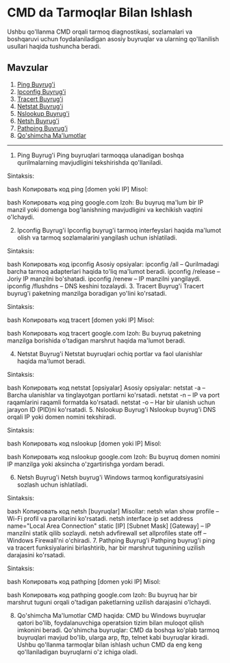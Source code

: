 # CMD da Tarmoqlar Bilan Ishlash

Ushbu qo'llanma CMD orqali tarmoq diagnostikasi, sozlamalari va boshqaruvi uchun foydalaniladigan asosiy buyruqlar va ularning qo'llanilish usullari haqida tushuncha beradi.

## Mavzular

1. [Ping Buyrug'i](#ping-buyrug-i)
2. [Ipconfig Buyrug'i](#ipconfig-buyrug-i)
3. [Tracert Buyrug'i](#tracert-buyrug-i)
4. [Netstat Buyrug'i](#netstat-buyrug-i)
5. [Nslookup Buyrug'i](#nslookup-buyrug-i)
6. [Netsh Buyrug'i](#netsh-buyrug-i)
7. [Pathping Buyrug'i](#pathping-buyrug-i)
8. [Qo'shimcha Ma'lumotlar](#qo-shimcha-ma-lumotlar)

---
1. Ping Buyrug'i
Ping buyruqlari tarmoqqa ulanadigan boshqa qurilmalarning mavjudligini tekshirishda qo'llaniladi.

Sintaksis:

bash
Копировать код
ping [domen yoki IP]
Misol:

bash
Копировать код
ping google.com
Izoh: Bu buyruq ma'lum bir IP manzil yoki domenga bog'lanishning mavjudligini va kechikish vaqtini o'lchaydi.

2. Ipconfig Buyrug'i
Ipconfig buyrug'i tarmoq interfeyslari haqida ma'lumot olish va tarmoq sozlamalarini yangilash uchun ishlatiladi.

Sintaksis:

bash
Копировать код
ipconfig
Asosiy opsiyalar:
ipconfig /all – Qurilmadagi barcha tarmoq adapterlari haqida to'liq ma'lumot beradi.
ipconfig /release – Joriy IP manzilni bo'shatadi.
ipconfig /renew – IP manzilni yangilaydi.
ipconfig /flushdns – DNS keshini tozalaydi.
3. Tracert Buyrug'i
Tracert buyrug'i paketning manzilga boradigan yo'lini ko'rsatadi.

Sintaksis:

bash
Копировать код
tracert [domen yoki IP]
Misol:

bash
Копировать код
tracert google.com
Izoh: Bu buyruq paketning manzilga borishida o'tadigan marshrut haqida ma'lumot beradi.

4. Netstat Buyrug'i
Netstat buyruqlari ochiq portlar va faol ulanishlar haqida ma'lumot beradi.

Sintaksis:

bash
Копировать код
netstat [opsiyalar]
Asosiy opsiyalar:
netstat -a – Barcha ulanishlar va tinglayotgan portlarni ko'rsatadi.
netstat -n – IP va port raqamlarini raqamli formatda ko'rsatadi.
netstat -o – Har bir ulanish uchun jarayon ID (PID)ni ko'rsatadi.
5. Nslookup Buyrug'i
Nslookup buyrug'i DNS orqali IP yoki domen nomini tekshiradi.

Sintaksis:

bash
Копировать код
nslookup [domen yoki IP]
Misol:

bash
Копировать код
nslookup google.com
Izoh: Bu buyruq domen nomini IP manzilga yoki aksincha o'zgartirishga yordam beradi.

6. Netsh Buyrug'i
Netsh buyrug'i Windows tarmoq konfiguratsiyasini sozlash uchun ishlatiladi.

Sintaksis:

bash
Копировать код
netsh [buyruqlar]
Misollar:
netsh wlan show profile – Wi-Fi profil va parollarini ko'rsatadi.
netsh interface ip set address name="Local Area Connection" static [IP] [Subnet Mask] [Gateway] – IP manzilni statik qilib sozlaydi.
netsh advfirewall set allprofiles state off – Windows Firewall'ni o'chiradi.
7. Pathping Buyrug'i
Pathping buyrug'i ping va tracert funksiyalarini birlashtirib, har bir marshrut tugunining uzilish darajasini ko'rsatadi.

Sintaksis:

bash
Копировать код
pathping [domen yoki IP]
Misol:

bash
Копировать код
pathping google.com
Izoh: Bu buyruq har bir marshrut tuguni orqali o'tadigan paketlarning uzilish darajasini o'lchaydi.

8. Qo'shimcha Ma'lumotlar
CMD haqida: CMD bu Windows buyruqlar qatori bo'lib, foydalanuvchiga operatsion tizim bilan muloqot qilish imkonini beradi.
Qo'shimcha buyruqlar: CMD da boshqa ko'plab tarmoq buyruqlari mavjud bo'lib, ularga arp, ftp, telnet kabi buyruqlar kiradi.
Ushbu qo'llanma tarmoqlar bilan ishlash uchun CMD da eng keng qo'llaniladigan buyruqlarni o'z ichiga oladi.
